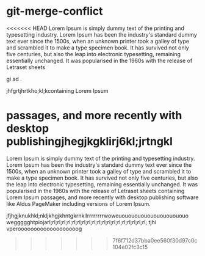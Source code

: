 # git-merge-conflict

<<<<<<< HEAD
Lorem Ipsum is simply dummy text of the printing and typesetting industry. Lorem Ipsum has been the industry's standard dummy text ever since the 1500s, when an unknown printer took a galley of type and scrambled it to make a type specimen book. It has survived not only five centuries, but also the leap into electronic typesetting, remaining essentially unchanged. It was popularised in the 1960s with the release of Letraset sheets 


gi ad .

jhfgrtjhrtkho;kl;kcontaining Lorem Ipsum 

passages, and more recently with desktop publishingjhegjkgklirj6kl;jrtngkl 
=======
Lorem Ipsum is simply dummy text of the printing and typesetting industry. Lorem Ipsum has been the industry's standard dummy text ever since the 1500s, when an unknown printer took a galley of type and scrambled it to make a type specimen book. It has survived not only five centuries, but also the leap into electronic typesetting, remaining essentially unchanged. It was popularised in the 1960s with the release of Letraset sheets containing Lorem Ipsum passages, and more recently with desktop publishing software like Aldus PageMaker including versions of Lorem Ipsum.

jfjhgjknukhkl;nkljkhgjkhntgkrnkllrrrrrrrrwoweuououououououououououo
weggggghtpiojarl;rl;rl;rl;rl;rl;rl;rl;rl;rl;rl;rl;rl;rl;rl;rl;rl;rl;rl;rl;
tjhi vperooooooooooooooooooog
>>>>>>> 7f6f712d37bba0ee560f30d97c0c104e02fc3c15
